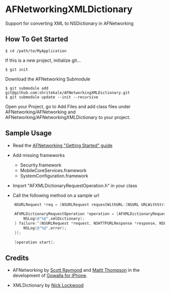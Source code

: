 AFNetworkingXMLDictionary
=========================
Support for converting XML to NSDictionary in AFNetworking

## How To Get Started

	$ cd /path/to/MyApplication

If this is a new project, initialize git...

	$ git init

Download the AFNetworking Submodule

	$ git submodule add git@github.com:shritekale/AFNetworkingXMLDictionary.git
	$ git submodule update --init --recursive

Open your Project, go to Add Files and add class files under AFNetworking/AFNetworking and AFNetworking/AFNetworkingXMLDictionary to your project.

## Sample Usage

- Read the [AFNetworking "Getting Started" guide](https://github.com/AFNetworking/AFNetworking/wiki/Getting-Started-with-AFNetworking)

- Add missing frameworks 
   * Security.framework
   * MobileCoreServices.framework
   * SystemConfiguration.framework
   
- Import "AFXMLDictionaryRequestOperation.h" in your class

- Call the following method on a sample url

```objective-c
    NSURLRequest *req = [NSURLRequest requestWithURL:[NSURL URLWithString:SAMPLE_XML_URL]];
   
    AFXMLDictionaryRequestOperation *operation = [AFXMLDictionaryRequestOperation XMLParserRequestOperationWithRequest:req success:^(NSURLRequest *request, NSHTTPURLResponse *response, NSDictionary *xmlDictionary) {
        NSLog(@"%@",xmlDictionary);
    } failure:^(NSURLRequest *request, NSHTTPURLResponse *response, NSError *error, NSDictionary *xmlDictionary) {
        NSLog(@"%@",error);
    }];
    
    [operation start];
```

## Credits
 
- AFNetworking by [Scott Raymond](https://github.com/sco/) and [Mattt Thompson](https://github.com/mattt/) in the development of [Gowalla for iPhone](http://en.wikipedia.org/wiki/Gowalla).
 
- XMLDictionary by [Nick Lockwood](https://github.com/nicklockwood/XMLDictionary)
